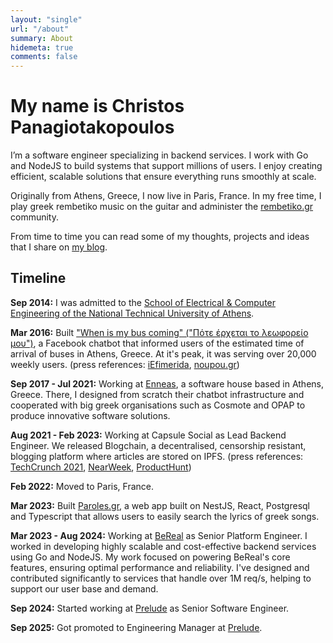 ```yaml
---
layout: "single"
url: "/about"
summary: About
hidemeta: true
comments: false
---
```


# My name is Christos Panagiotakopoulos

I’m a software engineer specializing in backend services. I work with Go and NodeJS to build systems that support millions of users. I enjoy creating efficient, scalable solutions that ensure everything runs smoothly at scale.

Originally from Athens, Greece, I now live in Paris, France. In my free time, I play greek rembetiko music on the guitar and administer the [rembetiko.gr](https://rembetiko.gr) community.

From time to time you can read some of my thoughts, projects and ideas that I share on [my blog](/posts).

## Timeline

**Sep 2014:** I was admitted to the [School of Electrical & Computer Engineering of the National Technical University of Athens](https://ece.ntua.gr).

**Mar 2016:** Built ["When is my bus coming" ("Πότε έρχεται το λεωφορείο μου")](https://www.facebook.com/athensbus/), a Facebook chatbot that informed users of the estimated time of arrival of buses in Athens, Greece. At it's peak, it was serving over 20,000 weekly users.
(press references: [iEfimerida](https://www.iefimerida.gr/ellada/pote-erhetai-leoforeio-22hronos-eftiaxe-efarmogi), [noupou.gr](https://www.nou-pou.gr/stories/christos-panagiotakopoulos-i-efarmogi-ine-ena-pleonektima-sto-viografiko-mou/))

**Sep 2017 - Jul 2021:** Working at [Enneas](https://enneas.gr), a software house based in Athens, Greece. There, I designed from scratch their chatbot infrastructure and cooperated with big greek organisations such as Cosmote and OPAP to produce innovative software solutions.

**Aug 2021 - Feb 2023:** Working at Capsule Social as Lead Backend Engineer. We released Blogchain, a decentralised, censorship resistant, blogging platform where articles are stored on IPFS. (press references: [TechCrunch 2021](https://techcrunch.com/2021/03/09/capsule-gets-1-5m-to-build-super-simple-decentralized-social-media/), [NearWeek](https://medium.com/nearweek/introducing-blogchain-a-near-native-platform-for-independent-writers-289f7ad63ad8), [ProductHunt](https://www.producthunt.com/products/blogchain#blogchain))

**Feb 2022:** Moved to Paris, France.

**Mar 2023:** Built [Paroles.gr](https://paroles.gr), a web app built on NestJS, React, Postgresql and Typescript that allows users to easily search the lyrics of greek songs.

**Mar 2023 - Aug 2024:** Working at [BeReal](https://bere.al/) as Senior Platform Engineer. I worked in developing highly scalable and cost-effective backend services using Go and NodeJS. My work focused on powering BeReal's core features, ensuring optimal performance and reliability. I've designed and contributed significantly to services that handle over 1M req/s, helping to support our user base and demand.

**Sep 2024:** Started working at [Prelude](https://prelude.so) as Senior Software Engineer.

**Sep 2025:** Got promoted to Engineering Manager at [Prelude](https://prelude.so).
